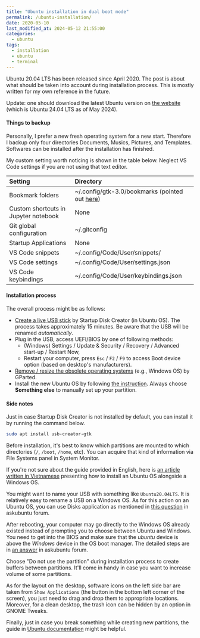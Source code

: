 ```yaml
---
title: "Ubuntu installation in dual boot mode"
permalink: /ubuntu-installation/
date: 2020-05-10
last_modified_at: 2024-05-12 21:55:00
categories:
  - ubuntu
tags:
  - installation
  - ubuntu
  - terminal
---
```


Ubuntu 20.04 LTS has been released since April 2020. The post is about what should be taken into account during installation process. This is mostly written for my own reference in the future.

Update: one should download the latest Ubuntu version on [the website](https://ubuntu.com/) (which is Ubuntu 24.04 LTS as of May 2024).

#### Things to backup

Personally, I prefer a new fresh operating system for a new start. Therefore I backup only four directories Documents, Musics, Pictures, and Templates. Softwares can be installed after the installation has finished.

My custom setting worth noticing is shown in the table below. Neglect VS Code settings if you are not using that text editor.

| Setting                              | Directory                                                                 |
|:-------------------------------------|:--------------------------------------------------------------------------|
| Bookmark folders                     | ~/.config/gtk-3.0/bookmarks (pointed out [here][link:nautilus-bookmarks]) |
| Custom shortcuts in Jupyter notebook | None                                                                      |
| Git global configuration             | ~/.gitconfig                                                              |
| Startup Applications                 | None                                                                      |
| VS Code snippets                     | ~/.config/Code/User/snippets/                                             |
| VS Code settings                     | ~/.config/Code/User/settings.json                                         |
| VS Code keybindings                  | ~/.config/Code/User/keybindings.json                                      |

[link:nautilus-bookmarks]: https://askubuntu.com/questions/503162/where-does-nautilus-store-its-bookmarks

#### Installation process

The overall process might be as follows:
- [Create a live USB stick][link:create-live-usb] by Startup Disk Creator (in Ubuntu OS). The process takes approximately 15 minutes. Be aware that the USB will be renamed _automatically_.
- Plug in the USB, access UEFI/BIOS by one of following methods:
  + (Windows) Settings / Update & Security / Recovery / Advanced start-up / Restart Now,
  + Restart your computer, press `Esc` / `F2` / `F9`  to access Boot device option (based on desktop's manufacturers).
- [Remove / resize the obsolete operating systems][link:GParted] (e.g., Windows OS) by GParted.
- Install the new Ubuntu OS by following [the instruction][link:install-OS]. Always choose **Something else** to manually set up your partition.

[link:create-live-usb]: https://ubuntu.com/tutorials/tutorial-create-a-usb-stick-on-ubuntu
[link:GParted]: https://www.howtogeek.com/114503/how-to-resize-your-ubuntu-partitions/
[link:install-OS]: https://itsfoss.com/install-ubuntu-dual-boot-mode-windows/

#### Side notes

Just in case Startup Disk Creator is not installed by default, you can install it by running the command below.
```sh
sudo apt install usb-creator-gtk
```

Before installation, it's best to know which partitions are mounted to which directories (`/`, `/boot`, `/home`, etc). You can acquire that kind of information via File Systems panel in System Monitor.

If you're not sure about the guide provided in English, here is [an article written in Vietnamese][link:installation-in-vnm] presenting how to install an Ubuntu OS alongside a Windows OS.

You might want to name your USB with something like `Ubuntu20.04LTS`. It is relatively easy to rename a USB on a Windows OS. As for this action on an Ubuntu OS, you can use Disks application as mentioned in [this question][link:rename-USB] in askubuntu forum.

After rebooting, your computer may go directly to the Windows OS already existed instead of prompting you to choose between Ubuntu and Windows. You need to get into the BIOS and make sure that the *ubuntu* device is above the *Windows* device in the OS boot manager. The detailed steps are in [an answer][link:OS-boot-manager] in askubuntu forum.

Choose "Do not use the partition" during installation process to create buffers between partitions. It'll come in handy in case you want to increase volume of some partitions.

As for the layout on the desktop, software icons on the left side bar are taken from `Show Applications` (the button in the bottom left corner of the screen), you just need to drag and drop them to appropriate locations. Moreover, for a clean desktop, the trash icon can be hidden by an option in GNOME Tweaks.

Finally, just in case you break something while creating new partitions, the guide in [Ubuntu documentation][link:ubuntu-documentation] might be helpful.

[link:installation-in-vnm]: https://thuthuat.taimienphi.vn/cach-cai-ubuntu-song-song-voi-windows-10-8-7-uefi-va-gpt-31617n.aspx
[link:rename-USB]: https://askubuntu.com/a/233681/1073641
[link:ubuntu-documentation]: https://help.ubuntu.com/community/Grub2/Installing#Fixing_a_Broken_System
[link:OS-boot-manager]: https://askubuntu.com/questions/789016/how-do-i-access-ubuntu-after-installing-alongside-windows-10-non-eufi
